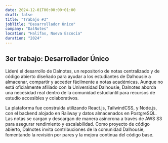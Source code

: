 ```yaml
---
date: 2024-12-01T00:00:00+01:00
draft: false
title: "Trabajo #3"
jobTitle: "Desarrollador Único"
company: "DalNotes"
location: "Halifax, Nueva Escocia"
duration: "2024"
---
```


## 3er trabajo: Desarrollador Único

Lideré el desarrollo de Dalnotes, un repositorio de notas centralizado y de código abierto diseñado para ayudar a los estudiantes de Dalhousie a almacenar, compartir y acceder fácilmente a notas académicas. Aunque no está oficialmente afiliado con la Universidad Dalhousie, Dalnotes aborda una necesidad real dentro de la comunidad estudiantil para recursos de estudio accesibles y colaborativos.

La plataforma fue construida utilizando React.js, TailwindCSS, y Node.js, con el backend alojado en Railway y datos almacenados en PostgreSQL. Las notas se cargan y descargan de manera asíncrona a través de AWS S3 para asegurar rendimiento y escalabilidad. Como proyecto de código abierto, Dalnotes invita contribuciones de la comunidad Dalhousie, fomentando la revisión por pares y la mejora continua del código base.